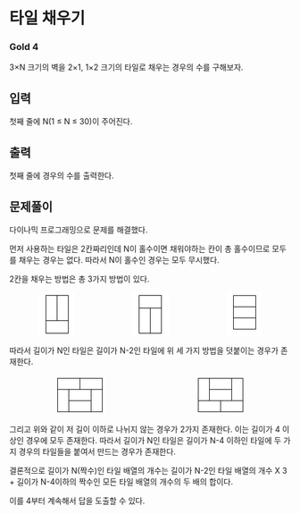 # 타일 채우기

### Gold 4

3×N 크기의 벽을 2×1, 1×2 크기의 타일로 채우는 경우의 수를 구해보자.

## 입력
첫째 줄에 N(1 ≤ N ≤ 30)이 주어진다.

## 출력
첫째 줄에 경우의 수를 출력한다.

## 문제풀이
다이나믹 프로그래밍으로 문제를 해결했다.

먼저 사용하는 타일은 2칸짜리인데 N이 홀수이면 채워야하는 칸이 총 홀수이므로 모두를 채우는 경우는 없다. 따라서 N이 홀수인 경우는 모두 무시했다.

2칸을 채우는 방법은 총 3가지 방법이 있다.

<P align=center style="justify-content:space-around; display:flex;">
    <img src="./2133_1.jpg">
    <img src="./2133_2.jpg">
    <img src="./2133_3.jpg">
</p>

따라서 길이가 N인 타일은 길이가 N-2인 타일에 위 세 가지 방법을 덧붙이는 경우가 존재한다.

<P align=center style="justify-content:space-around; display:flex;">
    <img src="./2133_4.jpg">
    <img src="./2133_5.jpg">
</p>

그리고 위와 같이 저 길이 이하로 나뉘지 않는 경우가 2가지 존재한다. 이는 길이가 4 이상인 경우에 모두 존재한다. 따라서 길이가 N인 타일은 길이가 N-4 이하인 타일에 두 가지 경우의 타일들을 붙여서 만드는 경우가 존재한다.

결론적으로 길이가 N(짝수)인 타일 배열의 개수는 길이가 N-2인 타일 배열의 개수 X 3 + 길이가 N-4이하의 짝수인 모든 타일 배열의 개수의 두 배의 합이다.

이를 4부터 계속해서 답을 도출할 수 있다.